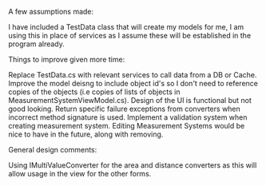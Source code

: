A few assumptions made:

I have included a TestData class that will create my models for me, I am using this in place of services as I assume these will be established in the program already.

Things to improve given more time:

Replace TestData.cs with relevant services to call data from a DB or Cache.
Improve the model deisng to include object id's so I don't need to reference copies of the objects (i.e copies of lists of objects in MeasurementSystemViewModel.cs).
Design of the UI is functional but not good looking.
Return specific failure exceptions from converters when incorrect method signature is used.
Implement a validation system when creating measurement system.
Editing Measurement Systems would be nice to have in the future, along with removing.

General design comments:

Using IMultiValueConverter for the area and distance converters as this will allow usage in the view for the other forms.